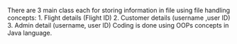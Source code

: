 There are 3 main class each for storing information in file using file handling concepts:
    1. Flight details (Flight ID)
    2. Customer details (username ,user ID)
    3. Admin detail (username, user ID)
Coding is done using OOPs concepts in Java language.
